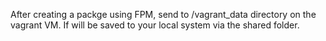 After creating a packge using FPM, send to /vagrant_data directory on the vagrant VM. 
If will be saved to your local system via the shared folder.
